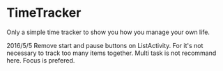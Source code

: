 # TimeTracker
Only a simple time tracker to show you how you manage your own life.

2016/5/5 
Remove start and pause buttons on ListActivity. For it's not necessary to track too many items together.
Multi task is not recommand here. Focus is prefered.